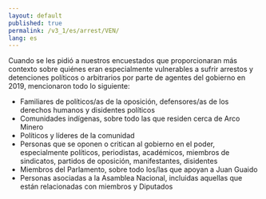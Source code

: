 ```yaml
---
layout: default
published: true
permalink: /v3_1/es/arrest/VEN/
lang: es
---
```


Cuando se les pidió a nuestros encuestados que proporcionaran más contexto sobre quiénes eran especialmente vulnerables a sufrir arrestos y detenciones políticos o arbitrarios por parte de agentes del gobierno en 2019, mencionaron todo lo siguiente:

- Familiares de políticos/as de la oposición, defensores/as de los derechos humanos y disidentes políticos
- Comunidades indígenas, sobre todo las que residen cerca de Arco Minero
- Políticos y líderes de la comunidad
- Personas que se oponen o critican al gobierno en el poder, especialmente políticos, periodistas, académicos, miembros de sindicatos, partidos de oposición, manifestantes, disidentes
- Miembros del Parlamento, sobre todo los/las que apoyan a Juan Guaido
- Personas asociadas a la Asamblea Nacional, incluidas aquellas que están relacionadas con miembros y Diputados



